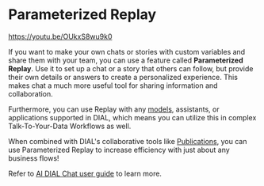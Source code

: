 # Parameterized Replay

https://youtu.be/OUkxS8wu9k0

If you want to make your own chats or stories with custom variables and share them with your team, you can use a feature called **Parameterized Replay**. Use it to set up a chat or a story that others can follow, but provide their own details or answers to create a personalized experience. This makes chat a much more useful tool for sharing information and collaboration. 

Furthermore, you can use Replay with any [models](/docs/platform/2.supported-models.md), assistants, or applications supported in DIAL, which means you can utilize this in complex Talk-To-Your-Data Workflows as well. 

When combined with DIAL's collaborative tools like [Publications](/docs/tutorials/collaboration/2.enable-publications.md), you can use Parameterized Replay to increase efficiency with just about any business flows!

Refer to [AI DIAL Chat user guide](/docs/tutorials/0.user-guide.md#parameterized-replay) to learn more.
